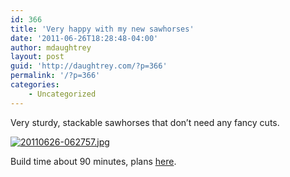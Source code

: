 ```yaml
---
id: 366
title: 'Very happy with my new sawhorses'
date: '2011-06-26T18:28:48-04:00'
author: mdaughtrey
layout: post
guid: 'http://daughtrey.com/?p=366'
permalink: '/?p=366'
categories:
    - Uncategorized
---
```


Very sturdy, stackable sawhorses that don’t need any fancy cuts.

[![20110626-062757.jpg](http://daughtrey.com/wp-content/uploads/2011/06/20110626-062757.jpg)](http://daughtrey.com/wp-content/uploads/2011/06/20110626-062757.jpg)

Build time about 90 minutes, plans [here](http://woodworking.about.com/od/shopequipmentsupplies/ss/woodSawhorses.htm).